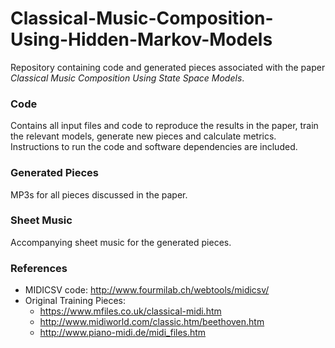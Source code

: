 # Classical-Music-Composition-Using-Hidden-Markov-Models
Repository containing code and generated pieces associated with the paper *Classical Music Composition Using State Space Models*.

### Code
Contains all input files and code to reproduce the results in the paper, train the relevant models, generate new pieces and calculate metrics.  Instructions to run the code and software dependencies are included.

### Generated Pieces
MP3s for all pieces discussed in the paper.

### Sheet Music
Accompanying sheet music for the generated pieces.

### References
- MIDICSV code: http://www.fourmilab.ch/webtools/midicsv/
- Original Training Pieces:
  - https://www.mfiles.co.uk/classical-midi.htm
  - http://www.midiworld.com/classic.htm/beethoven.htm
  - http://www.piano-midi.de/midi_files.htm
